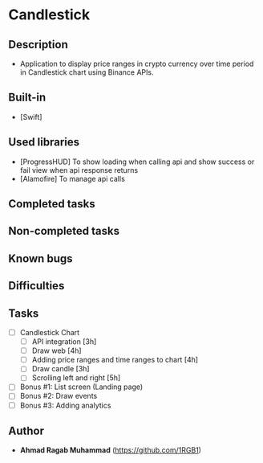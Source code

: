 # Candlestick

## Description

- Application to display price ranges in crypto currency over time period in Candlestick chart using Binance APIs.

## Built-in

- [Swift]

## Used libraries

- [ProgressHUD] To show loading when calling api and show success or fail view when api response returns
- [Alamofire] To manage api calls

## Completed tasks

## Non-completed tasks

## Known bugs

## Difficulties

## Tasks

- [ ] Candlestick Chart
    - [ ] API integration [3h]
    - [ ] Draw web [4h]
    - [ ] Adding price ranges and time ranges to chart [4h]
    - [ ] Draw candle [3h]
    - [ ] Scrolling left and right [5h]
- [ ] Bonus #1: List screen (Landing page)
- [ ] Bonus #2: Draw events
- [ ] Bonus #3: Adding analytics

## Author

- **Ahmad Ragab Muhammad** (https://github.com/1RGB1)